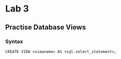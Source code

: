 # Lab 3
## Practise Database Views

### Syntax
```CREATE VIEW <viewname> AS <sql.select_statement>;```